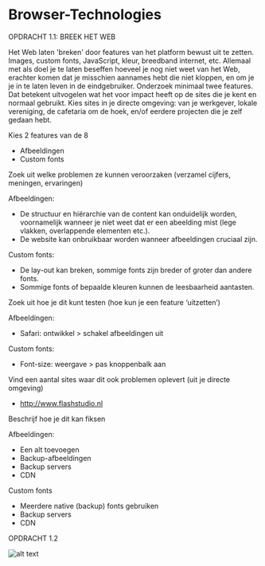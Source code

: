 # Browser-Technologies

OPDRACHT 1.1: BREEK HET WEB

Het Web laten 'breken' door features van het platform bewust uit te zetten. Images, custom fonts, JavaScript, kleur, breedband internet, etc. Allemaal met als doel je te laten beseffen hoeveel je nog niet weet van het Web, erachter komen dat je misschien aannames hebt die niet kloppen, en om je je in te laten leven in de eindgebruiker.
Onderzoek minimaal twee features. Dat betekent uitvogelen wat het voor impact heeft op de sites die je kent en normaal gebruikt. Kies sites in je directe omgeving: van je werkgever, lokale vereniging, de cafetaria om de hoek, en/of eerdere projecten die je zelf gedaan hebt.

Kies 2 features van de 8
- Afbeeldingen
- Custom fonts

Zoek uit welke problemen ze kunnen veroorzaken (verzamel cijfers, meningen, ervaringen)

Afbeeldingen: 
- De structuur en hiërarchie van de content kan onduidelijk worden, voornamelijk wanneer je niet weet dat er een abeelding mist (lege vlakken, overlappende elementen etc.).
- De website kan onbruikbaar worden wanneer afbeeldingen cruciaal zijn.

Custom fonts:
- De lay-out kan breken, sommige fonts zijn breder of groter dan andere fonts.
- Sommige fonts of bepaalde kleuren kunnen de leesbaarheid aantasten.

Zoek uit hoe je dit kunt testen (hoe kun je een feature ‘uitzetten’)

Afbeeldingen:
- Safari: ontwikkel > schakel afbeeldingen uit

Custom fonts:
- Font-size: weergave > pas knoppenbalk aan

Vind een aantal sites waar dit ook problemen oplevert (uit je directe omgeving)
- http://www.flashstudio.nl

Beschrijf hoe je dit kan fiksen

Afbeeldingen:
- Een alt toevoegen
- Backup-afbeeldingen
- Backup servers
- CDN

Custom fonts
- Meerdere native (backup) fonts gebruiken
- Backup servers
- CDN


OPDRACHT 1.2

![alt text](static/img/IMG_0285.png)
